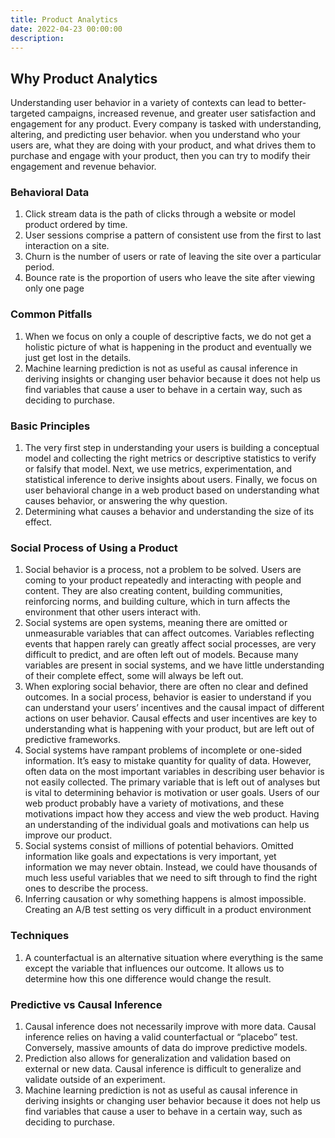 ```yaml
---
title: Product Analytics
date: 2022-04-23 00:00:00
description:
---
```


## Why Product Analytics
Understanding user behavior in a variety of contexts can lead to better-targeted campaigns, increased revenue, and greater user satisfaction and engagement for any product. 
Every company is tasked with understanding, altering, and predicting user behavior. 
when you understand who your users are, what they are doing with your product, and what drives them to purchase and engage with your product, then you can try to modify their engagement and revenue behavior.

### Behavioral Data
1. Click stream data is the path of clicks through a website or model product ordered by time. 
2. User sessions comprise a pattern of consistent use from the first to last interaction on a site. 
3. Churn is the number of users or rate of leaving the site over a particular period.
4. Bounce rate is the proportion of users who leave the site after viewing only one page


### Common Pitfalls
1. When we focus on only a couple of descriptive facts, we do not get a holistic picture of what is happening in the product and eventually we just get lost in the details.
2. Machine learning prediction is not as useful as causal inference in deriving insights or changing user behavior because it does not help us find variables that cause a user to behave in a certain way, such as deciding to purchase.

### Basic Principles
1. The very first step in understanding your users is building a conceptual model and collecting the right metrics or descriptive statistics to verify or falsify that model. Next, we use metrics, experimentation, and statistical inference to derive insights about users. Finally, we focus on user behavioral change in a web product based on understanding what causes behavior, or answering the why question. 
2. Determining what causes a behavior and understanding the size of its effect.

### Social Process of Using a Product
1. Social behavior is a process, not a problem to be solved. Users are coming to your product repeatedly and interacting with people and content. They are also creating content, building communities, reinforcing norms, and building culture, which in turn affects the environment that other users interact with. 
2. Social systems are open systems, meaning there are omitted or unmeasurable variables that can affect outcomes.  Variables reflecting events that happen rarely can greatly affect social processes, are very difficult to predict, and are often left out of models. Because many variables are present in social systems, and we have little understanding of their complete effect, some will always be left out.
3. When exploring social behavior, there are often no clear and defined outcomes. In a social process, behavior is easier to understand if you can understand your users’ incentives and the causal impact of different actions on user behavior. Causal effects and user incentives are key to understanding what is happening with your product, but are left out of predictive frameworks.
4. Social systems have rampant problems of incomplete or one-sided information. It’s easy to mistake quantity for quality of data. However, often data on the most important variables in describing user behavior is not easily collected. The primary variable that is left out of analyses but is vital to determining behavior is motivation or user goals. Users of our web product probably have a variety of motivations, and these motivations impact how they access and view the web product. Having an understanding of the individual goals and motivations can help us improve our product.
5. Social systems consist of millions of potential behaviors. Omitted information like goals and expectations is very important, yet information we may never obtain. Instead, we could have thousands of much less useful variables that we need to sift through to find the right ones to describe the process.
6. Inferring causation or why something happens is almost impossible. Creating an A/B test setting os very difficult in a product environment


### Techniques
1. A counterfactual is an alternative situation where everything is the same except the variable that influences our outcome. It allows us to determine how this one difference would change the result.
       
### Predictive vs Causal Inference       
1. Causal inference does not necessarily improve with more data. Causal inference relies on having a valid counterfactual or “placebo” test. Conversely, massive amounts of data do improve predictive models.
2. Prediction also allows for generalization and validation based on external or new data. Causal inference is difficult to generalize and validate outside of an experiment.
3. Machine learning prediction is not as useful as causal inference in deriving insights or changing user behavior because it does not help us find variables that cause a user to behave in a certain way, such as deciding to purchase.

